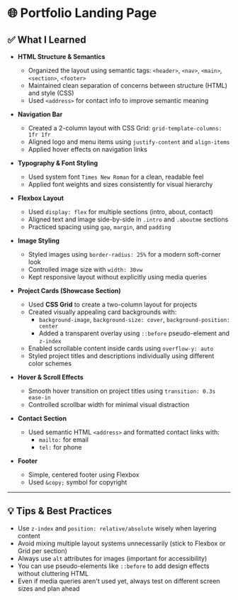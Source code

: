 # 🌐 Portfolio Landing Page

## ✅ What I Learned

- **HTML Structure & Semantics**
  - Organized the layout using semantic tags: `<header>`, `<nav>`, `<main>`, `<section>`, `<footer>`
  - Maintained clean separation of concerns between structure (HTML) and style (CSS)
  - Used `<address>` for contact info to improve semantic meaning

- **Navigation Bar**
  - Created a 2-column layout with CSS Grid: `grid-template-columns: 1fr 1fr`
  - Aligned logo and menu items using `justify-content` and `align-items`
  - Applied hover effects on navigation links

- **Typography & Font Styling**
  - Used system font `Times New Roman` for a clean, readable feel
  - Applied font weights and sizes consistently for visual hierarchy

- **Flexbox Layout**
  - Used `display: flex` for multiple sections (intro, about, contact)
  - Aligned text and image side-by-side in `.intro` and `.aboutme` sections
  - Practiced spacing using `gap`, `margin`, and `padding`

- **Image Styling**
  - Styled images using `border-radius: 25%` for a modern soft-corner look
  - Controlled image size with `width: 30vw`
  - Kept responsive layout without explicitly using media queries

- **Project Cards (Showcase Section)**
  - Used **CSS Grid** to create a two-column layout for projects
  - Created visually appealing card backgrounds with:
    - `background-image`, `background-size: cover`, `background-position: center`
    - Added a transparent overlay using `::before` pseudo-element and `z-index`
  - Enabled scrollable content inside cards using `overflow-y: auto`
  - Styled project titles and descriptions individually using different color schemes

- **Hover & Scroll Effects**
  - Smooth hover transition on project titles using `transition: 0.3s ease-in`
  - Controlled scrollbar width for minimal visual distraction

- **Contact Section**
  - Used semantic HTML `<address>` and formatted contact links with:
    - `mailto:` for email
    - `tel:` for phone

- **Footer**
  - Simple, centered footer using Flexbox
  - Used `&copy;` symbol for copyright

---

## 💡 Tips & Best Practices

- Use `z-index` and `position: relative/absolute` wisely when layering content
- Avoid mixing multiple layout systems unnecessarily (stick to Flexbox or Grid per section)
- Always use `alt` attributes for images (important for accessibility)
- You can use pseudo-elements like `::before` to add design effects without cluttering HTML
- Even if media queries aren't used yet, always test on different screen sizes and plan ahead
